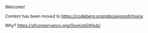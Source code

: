 Welcome!

Content has been moved to https://codeberg.org/qdp/axiomofchoice

Why? https://sfconservancy.org/GiveUpGitHub/
